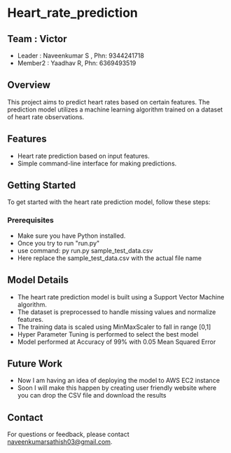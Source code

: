 # Heart_rate_prediction

## Team : Victor
 - Leader : Naveenkumar S , Phn: 9344241718
 - Member2 : Yaadhav R, Phn: 6369493519

## Overview
This project aims to predict heart rates based on certain features. The prediction model utilizes a machine learning algorithm trained on a dataset of heart rate observations.

## Features
- Heart rate prediction based on input features.
- Simple command-line interface for making predictions.

## Getting Started
To get started with the heart rate prediction model, follow these steps:

### Prerequisites
- Make sure you have Python installed. 
- Once you try to run "run.py"
- use command: py run.py sample_test_data.csv
- Here replace the sample_test_data.csv with the actual file name

## Model Details
- The heart rate prediction model is built using a Support Vector Machine algorithm. 
- The dataset is preprocessed to handle missing values and normalize features.
- The training data is scaled using MinMaxScaler to fall in range [0,1]
- Hyper Parameter Tuning is performed to select the best model
- Model performed at Accuracy of 99% with 0.05 Mean Squared Error

## Future Work 
- Now I am having an idea of deploying the model to AWS EC2 instance
- Soon I will make this happen by creating user friendly website where you can drop the CSV file and download the results
  
  
## Contact
For questions or feedback, please contact naveenkumarsathish03@gmail.com.
